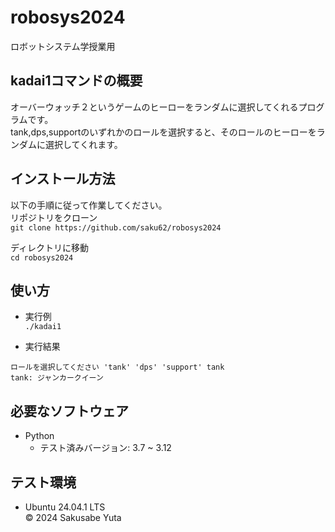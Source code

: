 # robosys2024
ロボットシステム学授業用

## kadai1コマンドの概要
オーバーウォッチ２というゲームのヒーローをランダムに選択してくれるプログラムです。  
tank,dps,supportのいずれかのロールを選択すると、そのロールのヒーローをランダムに選択してくれます。


## インストール方法
以下の手順に従って作業してください。  
リポジトリをクローン  
```git clone https://github.com/saku62/robosys2024```

ディレクトリに移動  
```cd robosys2024```


## 使い方
- 実行例  
```./kadai1```

- 実行結果  
```
ロールを選択してください 'tank' 'dps' 'support' tank  
tank: ジャンカークイーン
```

## 必要なソフトウェア
- Python
  - テスト済みバージョン: 3.7 ~ 3.12

## テスト環境
- Ubuntu 24.04.1 LTS  
© 2024 Sakusabe Yuta
